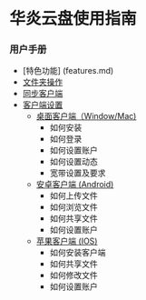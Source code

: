 # 华炎云盘使用指南

### 用户手册
- [特色功能] (features.md)
- [文件夹操作](folders.md)
- [同步客户端](client_synchronize.md)
- [客户端设置](client.settings.md)
  - [桌面客户端（Window/Mac)](windows_mac_client.md)
      - 如何安装
      - 如何登录
      - 如何设置账户
      - 如何设置动态
      - 宽带设置及要求
  - [安卓客户端 (Android)](android_client.md)
      - 如何上传文件
      - 如何浏览文件
      - 如何共享文件
      - 如何设置账户
  - [苹果客户端 (IOS)](ios_client.md)
      - 如何安装客户端
      - 如何共享文件
      - 如何修改文件
      - 如何设置账户

